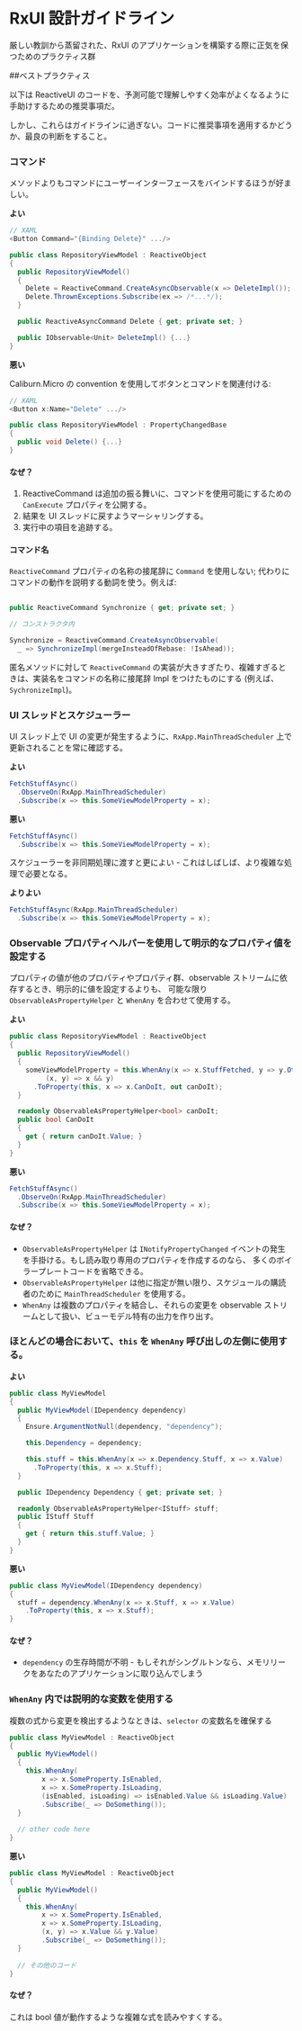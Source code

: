 <!--RxUI Design Guidelines-->
RxUI 設計ガイドライン
======================

<!--A set of practices to help maintain sanity when building an RxUI client 
application distilled from hard lessons learned.-->
厳しい教訓から蒸留された、RxUI のアプリケーションを構築する際に正気を保つためのプラクティス群

<!-- ## Best Practices-->
##ベストプラクティス

<!--The following recommendations are intended to help keep ReactiveUI code 
predictable, understandable, and fast.-->
以下は ReactiveUI のコードを、予測可能で理解しやすく効率がよくなるように手助けするための推奨事項だ。
<!--They are, however, only guidelines. Use best judgment when determining whether 
to apply the recommendations here to a given piece of code.-->
しかし、これらはガイドラインに過ぎない。コードに推奨事項を適用するかどうか、最良の判断をすること。

<!--- ### Commands-->
### コマンド

<!--Prefer binding user interactions to commands rather than methods.-->
メソッドよりもコマンドにユーザーインターフェースをバインドするほうが好ましい。

<!--__Do__-->
__よい__

```csharp
// XAML
<Button Command="{Binding Delete}" .../>

public class RepositoryViewModel : ReactiveObject
{
  public RepositoryViewModel() 
  {
    Delete = ReactiveCommand.CreateAsyncObservable(x => DeleteImpl());
    Delete.ThrownExceptions.Subscribe(ex => /*...*/);
  }

  public ReactiveAsyncCommand Delete { get; private set; }

  public IObservable<Unit> DeleteImpl() {...}
}
```

<!--__Don't__-->
__悪い__

<!--Use the Caliburn.Micro conventions for associating buttons and commands:-->
Caliburn.Micro の convention を使用してボタンとコマンドを関連付ける:

```csharp
// XAML
<Button x:Name="Delete" .../>

public class RepositoryViewModel : PropertyChangedBase
{
  public void Delete() {...}	
}
```

<!--Why? -->
#### なぜ？

<!-- 1. ReactiveCommand exposes the `CanExecute` property of the command to 
enable applications to introduce additional behaviour.-
 2. It handles marshaling the result back to the UI thread.
 3. It tracks in-flight items.-->
1. ReactiveCommand は追加の振る舞いに、コマンドを使用可能にするための `CanExecute` プロパティを公開する。
2. 結果を UI スレッドに戻すようマーシャリングする。
3. 実行中の項目を追跡する。



<!-- #### Command Names-->
#### コマンド名

<!--Don't suffix `ReactiveCommand` properties' names with `Command`; instead, name the property using a verb that describes the command's action. For example:-->
`ReactiveCommand` プロパティの名称の接尾辞に `Command` を使用しない; 代わりにコマンドの動作を説明する動詞を使う。例えば:

```csharp
	
public ReactiveCommand Synchronize { get; private set; }

// コンストラクタ内

Synchronize = ReactiveCommand.CreateAsyncObservable(
  _ => SynchronizeImpl(mergeInsteadOfRebase: !IsAhead));

```

<!-- When a `ReactiveCommand`'s implementation is too large or too complex for an anonymous delegate, name the implementation's method the same name as the command, but with `Impl` suffixed (for example, `SychronizeImpl` above).-->
匿名メソッドに対して `ReactiveCommand` の実装が大きすぎたり、複雑すぎるときは、実装名をコマンドの名称に接尾辞 Impl をつけたものにする (例えば、`SychronizeImpl`)。

<!-- ### UI Thread and Schedulers -->
### UI スレッドとスケジューラー

<!--Always make sure to update the UI on the `RxApp.MainThreadScheduler` to ensure UI  changes happen on the UI thread. In practice, this typically means making sure to update view models on the main thread scheduler.-->
UI スレッド上で UI の変更が発生するように、`RxApp.MainThreadScheduler` 上で更新されることを常に確認する。

<!--__Do__-->
__よい__

```csharp
FetchStuffAsync()
  .ObserveOn(RxApp.MainThreadScheduler)
  .Subscribe(x => this.SomeViewModelProperty = x);
```
<!--__Don't__-->
__悪い__

```csharp
FetchStuffAsync()
  .Subscribe(x => this.SomeViewModelProperty = x);
```

<!--Even better, pass the scheduler to the asynchronous operation - this is often
necessary for more complex tasks.-->
スケジューラーを非同期処理に渡すと更によい - これはしばしば、より複雑な処理で必要となる。

<!--__Better__-->
__よりよい__

```csharp
FetchStuffAsync(RxApp.MainThreadScheduler)
  .Subscribe(x => this.SomeViewModelProperty = x);
```

<!--　### Prefer Observable Property Helpers to setting properties explicitly-->
### Observable プロパティヘルパーを使用して明示的なプロパティ値を設定する

<!-- When a property's value depends on another property, a set of properties, or an 
observable stream, rather than set the value explicitly, use 
`ObservableAsPropertyHelper` with `WhenAny` wherever possible.-->
プロパティの値が他のプロパティやプロパティ群、observable ストリームに依存するとき、明示的に値を設定するよりも、
可能な限り `ObservableAsPropertyHelper` と `WhenAny` を合わせて使用する。

<!--__Do__-->
__よい__

```csharp
public class RepositoryViewModel : ReactiveObject
{
  public RepositoryViewModel()
  {
    someViewModelProperty = this.WhenAny(x => x.StuffFetched, y => y.OtherStuffNotBusy, 
         (x, y) => x && y)
      .ToProperty(this, x => x.CanDoIt, out canDoIt);
  }

  readonly ObservableAsPropertyHelper<bool> canDoIt;
  public bool CanDoIt
  {
    get { return canDoIt.Value; }  
  }	
}
```

<!--__Don't__-->
__悪い__

```csharp
FetchStuffAsync()
  .ObserveOn(RxApp.MainThreadScheduler)
  .Subscribe(x => this.SomeViewModelProperty = x);
```

<!-- #### Why?-->
#### なぜ？

<!-- - `ObservableAsPropertyHelper` will take care of raising `INotifyPropertyChanged`
   events - if you're creating read-only properties, this can save so much boilerplate
   code. 
 - `ObservableAsPropertyHelper` will use `MainThreadScheduler` to schedule subscribers,
  unless specified otherwise - no need to remember to do this yourself. 
 - `WhenAny` lets you combine multiple properties, treat their changes as observable
  streams, and craft ViewModel-specific outputs. 
 ### Almost always use `this` as the left hand side of a `WhenAny` call. -->
 - `ObservableAsPropertyHelper` は `INotifyPropertyChanged` イベントの発生を手掛ける。もし読み取り専用のプロパティを作成するのなら、
  多くのボイラープレートコードを省略できる。
 - `ObservableAsPropertyHelper` は他に指定が無い限り、スケジュールの購読者のために `MainThreadScheduler` を使用する。
 - `WhenAny` は複数のプロパティを結合し、それらの変更を observable ストリームとして扱い、ビューモデル特有の出力を作り出す。

### ほとんどの場合において、`this` を `WhenAny` 呼び出しの左側に使用する。

<!--__Do__-->
__よい__

```csharp
public class MyViewModel
{
  public MyViewModel(IDependency dependency)
  {
    Ensure.ArgumentNotNull(dependency, "dependency");

    this.Dependency = dependency;

    this.stuff = this.WhenAny(x => x.Dependency.Stuff, x => x.Value)
      .ToProperty(this, x => x.Stuff);
  }

  public IDependency Dependency { get; private set; }

  readonly ObservableAsPropertyHelper<IStuff> stuff;
  public IStuff Stuff
  {
    get { return this.stuff.Value; }
  }
}
```

<!--__Don't__-->
__悪い__

```csharp
public class MyViewModel(IDependency dependency)
{
  stuff = dependency.WhenAny(x => x.Stuff, x => x.Value)
    .ToProperty(this, x => x.Stuff);
}
```

<!-- #### Why? -->
#### なぜ？

<!-- - the lifetime of `dependency` is unknown - if it is a singleton it
 could introduce memory leaks into your application -->
 - `dependency` の生存時間が不明 - もしそれがシングルトンなら、メモリリークをあなたのアプリケーションに取り込んでしまう

<!-- ### Use descriptive variables in your `WhenAny`s-->
### `WhenAny` 内では説明的な変数を使用する

<!-- In situations where you are detecting changes in multiple expressions, ensure you name the variables in the `selector` -->
複数の式から変更を検出するようなときは、`selector` の変数名を確保する

```csharp
public class MyViewModel : ReactiveObject
{
  public MyViewModel()
  {
    this.WhenAny(
        x => x.SomeProperty.IsEnabled,
        x => x.SomeProperty.IsLoading,
        (isEnabled, isLoading) => isEnabled.Value && isLoading.Value)
        .Subscribe(_ => DoSomething());
  }
  
  // other code here
}
```

<!-- __Don't__-->
__悪い__

```csharp
public class MyViewModel : ReactiveObject
{
  public MyViewModel()
  {
    this.WhenAny(
        x => x.SomeProperty.IsEnabled,
        x => x.SomeProperty.IsLoading,
        (x, y) => x.Value && y.Value)
        .Subscribe(_ => DoSomething());
  }
  
  // その他のコード
}
```

<!-- #### Why? -->
#### なぜ？

<!-- This helps greatly with the readability of complex expressions, particularly when working with boolean values.-->
これは bool 値が動作するような複雑な式を読みやすくする。
